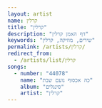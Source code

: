 ```yaml
---
layout: artist
name: קרלין
title: "קרלין"
description: "דף האמן קרלין"
keywords: "שירים, מוזיקה, קרלין"
permalink: /artists/קרלין/
redirect_from:
  - /artists/list/קרלין
songs:
  - number: "44078"
    name: "כה אכסוף נועם שבת"
    album: "סינגלים"
    artist: "קרלין"
---
```

